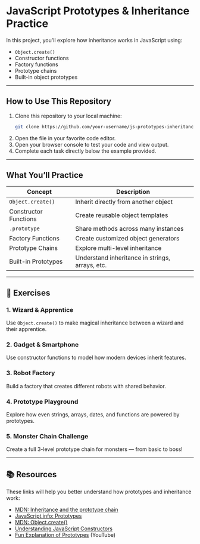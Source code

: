 # JavaScript Prototypes & Inheritance Practice

In this project, you'll explore how inheritance works in JavaScript using:

- `Object.create()`  
- Constructor functions  
- Factory functions  
- Prototype chains  
- Built-in object prototypes  

---

## How to Use This Repository

1. Clone this repository to your local machine:
   ```bash
   git clone https://github.com/your-username/js-prototypes-inheritance-practice.git
   ```
2. Open the file in your favorite code editor.
3. Open your browser console to test your code and view output.
4. Complete each task directly below the example provided.

---

## What You’ll Practice

| Concept | Description |
|--------|-------------|
| `Object.create()` | Inherit directly from another object |
| Constructor Functions | Create reusable object templates |
| `.prototype` | Share methods across many instances |
| Factory Functions | Create customized object generators |
| Prototype Chains | Explore multi-level inheritance |
| Built-in Prototypes | Understand inheritance in strings, arrays, etc. |

---

## 📝 Exercises

### 1. **Wizard & Apprentice**
Use `Object.create()` to make magical inheritance between a wizard and their apprentice.

### 2. **Gadget & Smartphone**
Use constructor functions to model how modern devices inherit features.

### 3. **Robot Factory**
Build a factory that creates different robots with shared behavior.

### 4. **Prototype Playground**
Explore how even strings, arrays, dates, and functions are powered by prototypes.

### 5. **Monster Chain Challenge**
Create a full 3-level prototype chain for monsters — from basic to boss!

---

## 📚 Resources

These links will help you better understand how prototypes and inheritance work:

- [MDN: Inheritance and the prototype chain](https://developer.mozilla.org/en-US/docs/Web/JavaScript/Inheritance_and_the_prototype_chain)
- [JavaScript.info: Prototypes](https://javascript.info/prototype-inheritance)
- [MDN: Object.create()](https://developer.mozilla.org/en-US/docs/Web/JavaScript/Reference/Global_Objects/Object/create)
- [Understanding JavaScript Constructors](https://developer.mozilla.org/en-US/docs/Web/JavaScript/Reference/Operators/new)
- [Fun Explanation of Prototypes](https://www.youtube.com/watch?v=GhbhD1HR5vk) (YouTube)
